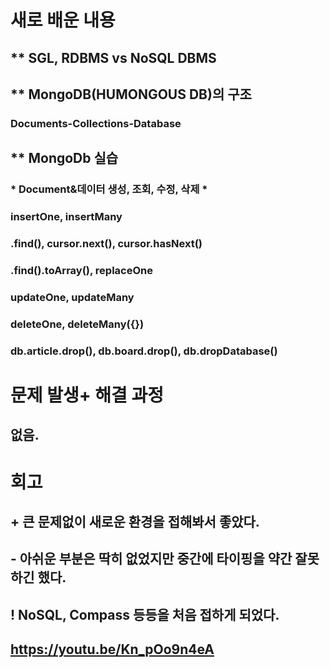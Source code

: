 # 새로 배운 내용
## ** SGL, RDBMS vs NoSQL DBMS
## ** MongoDB(HUMONGOUS DB)의 구조
### Documents-Collections-Database
## ** MongoDb 실습
### * Document&데이터 생성, 조회, 수정, 삭제 *
### insertOne, insertMany
### .find(), cursor.next(), cursor.hasNext()
### .find().toArray(), replaceOne
### updateOne, updateMany
### deleteOne, deleteMany({})
### db.article.drop(), db.board.drop(), db.dropDatabase()

# 문제 발생+ 해결 과정
## 없음.

# 회고
## + 큰 문제없이 새로운 환경을 접해봐서 좋았다.
## - 아쉬운 부분은 딱히 없었지만 중간에 타이핑을 약간 잘못하긴 했다.
## ! NoSQL, Compass 등등을 처음 접하게 되었다.

## https://youtu.be/Kn_pOo9n4eA
